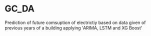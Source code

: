 # GC_DA

Prediction of future comsuption of electrictiy based on data given of previous years of a building applying 'ARIMA, LSTM and XG Boost'
